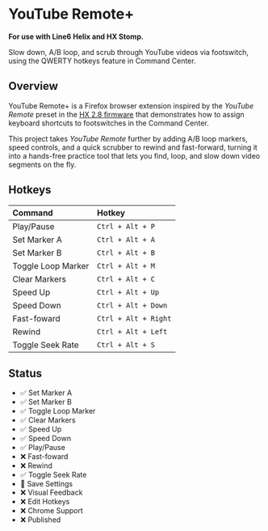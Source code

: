 # YouTube Remote+

**For use with Line6 Helix and HX Stomp.**

Slow down, A/B loop, and scrub through YouTube videos via footswitch, using the QWERTY hotkeys feature in Command Center.

## Overview

YouTube Remote+ is a Firefox browser extension inspired by the _YouTube Remote_ preset in the [HX 2.8 firmware](https://line6.com/support/page/kb/effects-controllers/helix/helixhx-280-release-notes-r913/) that demonstrates how to assign keyboard shortcuts to footswitches in the Command Center.

This project takes _YouTube Remote_ further by adding A/B loop markers, speed controls, and a quick scrubber to rewind and fast-forward, turning it into a hands-free practice tool that lets you find, loop, and slow down video segments on the fly.

## Hotkeys

| Command             | Hotkey               |
| :------------------ | :------------------- |
| Play/Pause          | `Ctrl + Alt + P`     |
| Set Marker A        | `Ctrl + Alt + A`     |
| Set Marker B        | `Ctrl + Alt + B`     |
| Toggle Loop Marker  | `Ctrl + Alt + M`     |
| Clear Markers       | `Ctrl + Alt + C`     |
| Speed Up            | `Ctrl + Alt + Up`    |
| Speed Down          | `Ctrl + Alt + Down`  |
| Fast-foward         | `Ctrl + Alt + Right` |
| Rewind              | `Ctrl + Alt + Left`  |
| Toggle Seek Rate    | `Ctrl + Alt + S`  |

## Status


- :white_check_mark: Set Marker A
- :white_check_mark: Set Marker B
- :white_check_mark: Toggle Loop Marker
- :white_check_mark: Clear Markers
- :white_check_mark: Speed Up
- :white_check_mark: Speed Down
- :white_check_mark: Play/Pause
- :x:                Fast-foward
- :x:                Rewind
- :white_check_mark: Toggle Seek Rate
- :construction:     Save Settings
- :x:                Visual Feedback
- :x:                Edit Hotkeys
- :x:                Chrome Support
- :x:                Published
